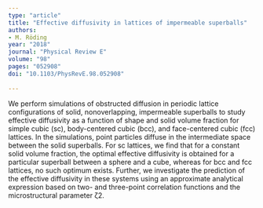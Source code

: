 ```yaml
---
type: "article"
title: "Effective diffusivity in lattices of impermeable superballs"
authors:
- M. Röding
year: "2018"
journal: "Physical Review E"
volume: "98"
pages: "052908"
doi: "10.1103/PhysRevE.98.052908"
  
---
```

We perform simulations of obstructed diffusion in periodic lattice configurations of solid, nonoverlapping, impermeable superballs to study effective diffusivity as a function of shape and solid volume fraction for simple cubic (sc), body-centered cubic (bcc), and face-centered cubic (fcc) lattices. In the simulations, point particles diffuse in the intermediate space between the solid superballs. For sc lattices, we find that for a constant solid volume fraction, the optimal effective diffusivity is obtained for a particular superball between a sphere and a cube, whereas for bcc and fcc lattices, no such optimum exists. Further, we investigate the prediction of the effective diffusivity in these systems using an approximate analytical expression based on two- and three-point correlation functions and the microstructural parameter ζ2.
